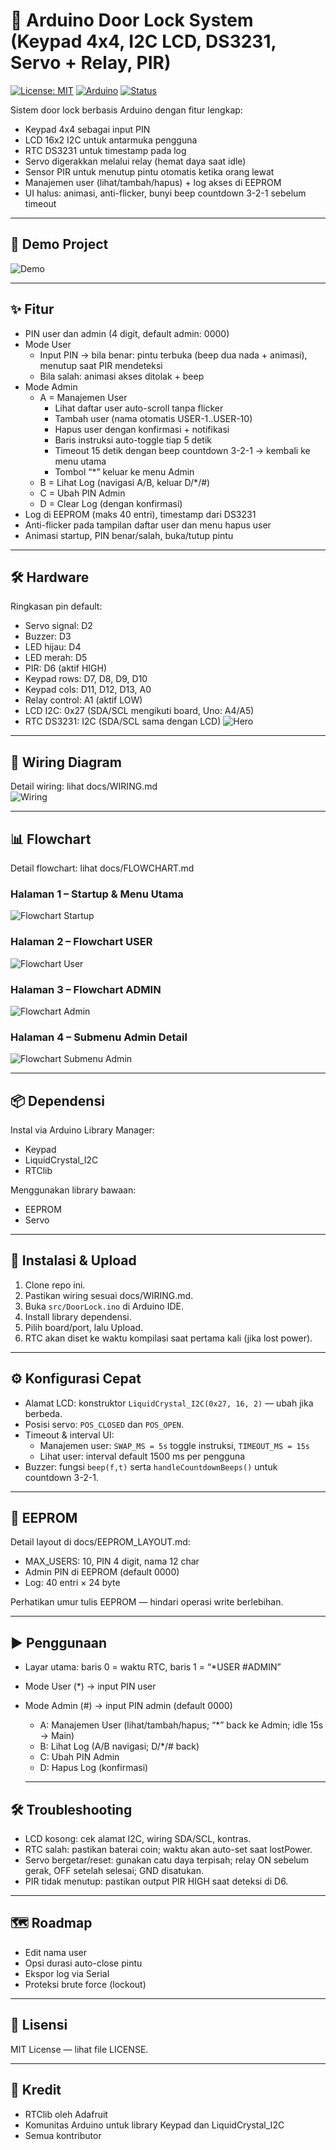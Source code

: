 # 🔐 Arduino Door Lock System (Keypad 4x4, I2C LCD, DS3231, Servo + Relay, PIR)

[![License: MIT](https://img.shields.io/badge/License-MIT-green.svg)](LICENSE)
[![Arduino](https://img.shields.io/badge/platform-Arduino-blue.svg)](#)
[![Status](https://img.shields.io/badge/status-stable-brightgreen.svg)](#)

Sistem door lock berbasis Arduino dengan fitur lengkap:
- Keypad 4x4 sebagai input PIN
- LCD 16x2 I2C untuk antarmuka pengguna
- RTC DS3231 untuk timestamp pada log
- Servo digerakkan melalui relay (hemat daya saat idle)
- Sensor PIR untuk menutup pintu otomatis ketika orang lewat
- Manajemen user (lihat/tambah/hapus) + log akses di EEPROM
- UI halus: animasi, anti-flicker, bunyi beep countdown 3-2-1 sebelum timeout

---

## 📸 Demo Project
![Demo](assets/demo.gif)

---

## ✨ Fitur
- PIN user dan admin (4 digit, default admin: 0000)
- Mode User
  - Input PIN → bila benar: pintu terbuka (beep dua nada + animasi), menutup saat PIR mendeteksi
  - Bila salah: animasi akses ditolak + beep
- Mode Admin
  - A = Manajemen User
    - Lihat daftar user auto-scroll tanpa flicker
    - Tambah user (nama otomatis USER-1..USER-10)
    - Hapus user dengan konfirmasi + notifikasi
    - Baris instruksi auto-toggle tiap 5 detik
    - Timeout 15 detik dengan beep countdown 3-2-1 → kembali ke menu utama
    - Tombol “*” keluar ke menu Admin
  - B = Lihat Log (navigasi A/B, keluar D/*/#)
  - C = Ubah PIN Admin
  - D = Clear Log (dengan konfirmasi)
- Log di EEPROM (maks 40 entri), timestamp dari DS3231
- Anti-flicker pada tampilan daftar user dan menu hapus user
- Animasi startup, PIN benar/salah, buka/tutup pintu

---

## 🛠️ Hardware
Ringkasan pin default:
- Servo signal: D2
- Buzzer: D3
- LED hijau: D4
- LED merah: D5
- PIR: D6 (aktif HIGH)
- Keypad rows: D7, D8, D9, D10
- Keypad cols: D11, D12, D13, A0
- Relay control: A1 (aktif LOW)
- LCD I2C: 0x27 (SDA/SCL mengikuti board, Uno: A4/A5)
- RTC DS3231: I2C (SDA/SCL sama dengan LCD)
![Hero](assets/hero.png)

---

## 📐 Wiring Diagram
Detail wiring: lihat docs/WIRING.md  
![Wiring](assets/wiring.png)

---

## 📊 Flowchart
Detail flowchart: lihat docs/FLOWCHART.md

### Halaman 1 – Startup & Menu Utama
![Flowchart Startup](assets/flowchart_mainloop.png)

### Halaman 2 – Flowchart USER
![Flowchart User](assets/flowchart_usermode.png)

### Halaman 3 – Flowchart ADMIN
![Flowchart Admin](assets/flowchart_adminmode.png)

### Halaman 4 – Submenu Admin Detail
![Flowchart Submenu Admin](assets/flowchart_usermanagement.png)

---

## 📦 Dependensi
Instal via Arduino Library Manager:
- Keypad
- LiquidCrystal_I2C
- RTClib

Menggunakan library bawaan:
- EEPROM
- Servo

---

## 🚀 Instalasi & Upload
1. Clone repo ini.
2. Pastikan wiring sesuai docs/WIRING.md.
3. Buka `src/DoorLock.ino` di Arduino IDE.
4. Install library dependensi.
5. Pilih board/port, lalu Upload.
6. RTC akan diset ke waktu kompilasi saat pertama kali (jika lost power).

---

## ⚙️ Konfigurasi Cepat
- Alamat LCD: konstruktor `LiquidCrystal_I2C(0x27, 16, 2)` — ubah jika berbeda.
- Posisi servo: `POS_CLOSED` dan `POS_OPEN`.
- Timeout & interval UI:
  - Manajemen user: `SWAP_MS = 5s` toggle instruksi, `TIMEOUT_MS = 15s`
  - Lihat user: interval default 1500 ms per pengguna
- Buzzer: fungsi `beep(f,t)` serta `handleCountdownBeeps()` untuk countdown 3-2-1.

---

## 💾 EEPROM
Detail layout di docs/EEPROM_LAYOUT.md:
- MAX_USERS: 10, PIN 4 digit, nama 12 char
- Admin PIN di EEPROM (default 0000)
- Log: 40 entri × 24 byte

Perhatikan umur tulis EEPROM — hindari operasi write berlebihan.

---

## ▶️ Penggunaan
- Layar utama: baris 0 = waktu RTC, baris 1 = “*USER     #ADMIN”
- Mode User (*) → input PIN user
- Mode Admin (#) → input PIN admin (default 0000)
  - A: Manajemen User (lihat/tambah/hapus; “*” back ke Admin; idle 15s → Main)
  - B: Lihat Log (A/B navigasi; D/*/# back)
  - C: Ubah PIN Admin
  - D: Hapus Log (konfirmasi)

  ---

## 🛠️ Troubleshooting
- LCD kosong: cek alamat I2C, wiring SDA/SCL, kontras.
- RTC salah: pastikan baterai coin; waktu akan auto-set saat lostPower.
- Servo bergetar/reset: gunakan catu daya terpisah; relay ON sebelum gerak, OFF setelah selesai; GND disatukan.
- PIR tidak menutup: pastikan output PIR HIGH saat deteksi di D6.

---

## 🗺️ Roadmap
- Edit nama user
- Opsi durasi auto-close pintu
- Ekspor log via Serial
- Proteksi brute force (lockout)

---

## 📜 Lisensi
MIT License — lihat file LICENSE.

---

## 🙌 Kredit
- RTClib oleh Adafruit
- Komunitas Arduino untuk library Keypad dan LiquidCrystal_I2C
- Semua kontributor
